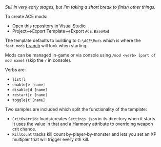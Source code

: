 *Still in very early stages, but I'm taking a short break to finish other things.*

To create ACE mods:

* Open this repository in Visual Studio
* Project-->Export Template-->Export `ACE.BaseMod`

The template defaults to building to `C:\ACE\Mods` which is where the `feat_mods` [branch](https://github.com/aquafir/ACE/tree/feat_mods) will look when starting.

Mods can be managed in-game or via console using `/mod <verb> [part of mod name]` (skip the `/` in console).  

Verbs are:

* `list|l`
* `enable|e [name]`
* `disable|d [name]`
* `restart|r [name]`
* `toggle|t [name]`


Two samples are included which split the functionality of the template:

* `CritOverride` loads/creates `Settings.json` in its directory when it starts.  It uses the value in that and a Harmony attribute to overriding weapon crit chance.
* `KillCount` tracks kill count by-player-by-monster and lets you set an XP multipler that will trigger every *n*th kill.

